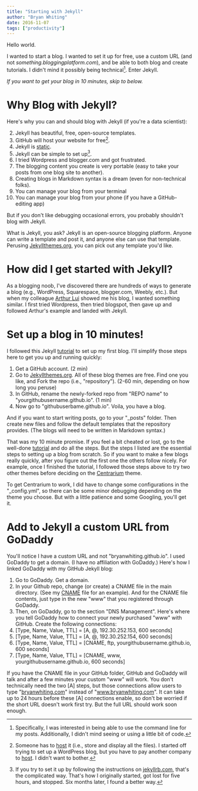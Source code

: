 ```yaml
---
title: "Starting with Jekyll"
author: "Bryan Whiting"
date: 2016-11-07
tags: ["productivity"]
---
```



Hello world. 

I wanted to start a blog. I wanted to set it up for free, use a custom URL (and not _something.bloggingplatform.com_), and be able to both blog and create tutorials. I didn't mind it possibly being technical[^1]. Enter Jekyll.

_If you want to get your blog in 10 minutes, skip to below._

[^1]: Specifically, I was interested in being able to use the command line for my posts. Additionally, I didn't mind seeing or using a little bit of code. 

# Why Blog with Jekyll?

Here's why you can and should blog with Jekyll (if you're a data scientist):
  
  2. Jekyll has beautiful, free, open-source templates.
3. GitHub will host your website for free[^2].
4. Jekyll is [static](https://www.smashingmagazine.com/2015/11/modern-static-website-generators-next-big-thing/).
5. Jekyll can be simple to set up[^3].
5. I tried Wordpress and blogger.com and got frustrated.
6. The blogging content you create is very portable (easy to take your posts from one blog site to another).
7. Creating blogs in Markdown syntax is a dream (even for non-technical folks).
8. You can manage your blog from your terminal
9. You can manage your blog from your phone (if you have a GitHub-editing app)

But if you don't like debugging occasional errors, you probably shouldn't blog with Jekyll.

What is Jekyll, you ask? Jekyll is an open-source blogging platform. Anyone can write a template and post it, and anyone else can use that template. Perusing [Jekyllthemes.org](http://jekyllthemes.org/), you can pick out any template you'd like.

[^2]: Someone has to [host] it (i.e., store and display all the files). I started off trying to set up a WordPress blog, but you have to pay another company to [host](http://www.webhostingbest10.com/web-hosting-reviews). I didn't want to bother.

[^3]: If you try to set it up by following the instructions on [jekyllrb.com](https://jekyllrb.com/), that's the complicated way. That's how I originally started, got lost for five hours, and stopped. Six months later, I found a better way.



[host]:https://www.google.com/search?q=what+does+it+mean+to+host+a+website&oq=what+does+it+mean+to+host+&aqs=chrome.0.0j69i57j0l4.2810j0j9&sourceid=chrome&ie=UTF-8

# How did I get started with Jekyll? 

As a blogging noob, I've discovered there are hundreds of ways to generate a blog (e.g., WordPress, Squarespace, blogger.com, Weebly, etc.). But when my colleague [Arthur Lui](http://luiarthur.github.io/) showed me his blog, I wanted something similar. I first tried Wordpress, then tried blogspot, then gave up and followed Arthur's example and landed with Jekyll.

# Set up a blog in 10 minutes!

I followed this Jekyll [tutorial] to set up my first blog. I'll simplify those steps here to get you up and running quickly:

[tutorial]:https://www.smashingmagazine.com/2014/08/build-blog-jekyll-github-pages/

1. Get a GitHub account. (2 min)
2. Go to [Jekyllthemes.org](http://jekyllthemes.org/). All of these blog themes are free. Find one you like, and Fork the repo (i.e., "repository"). (2-60 min, depending on how long you peruse)
4. In GitHub, rename the newly-forked repo from "REPO name" to "yourgithubusername.github.io". (1 min)
5. Now go to "githubuserbame.github.io". Voila, you have a blog. 

And if you want to start writing posts, go to your "_posts" folder. Then create new files and follow the default templates that the repository provides. (The blogs will need to be written in Markdown syntax.)

That was my 10 minute promise. If you feel a bit cheated or lost, go to the well-done [tutorial] and do all the steps. But the steps I listed are the essential steps to setting up a blog from scratch. So if you want to make a few blogs really quickly, after you figure out the first one the others follow nicely. For example, once I finished the tutorial, I followed those steps above to try two other themes before deciding on the [Centrarium](https://github.com/bencentra/centrarium) theme. 

To get Centrarium to work, I did have to change some configurations in the "_config.yml", so there can be some minor debugging depending on the theme you choose. But with a little patience and some Googling, you'll get it.

# Add to Jekyll a custom URL from GoDaddy

You'll notice I have a custom URL and not "bryanwhiting.github.io". I used GoDaddy to get a domain. (I have no affiliation with GoDaddy.) Here's how I linked GoDaddy with my GitHub Jekyll blog:
  
  1. Go to GoDaddy. Get a domain.
2. In your Github repo, change (or create) a CNAME file in the main directory. (See my [CNAME](https://github.com/bryanwhiting/bryanwhiting.github.io/blob/master/CNAME) file for an example). And for the CNAME file contents, just type in the new "www" that you registered through GoDaddy.
3. Then, on GoDaddy, go to the section "DNS Management". Here's where you tell GoDaddy how to connect your newly purchased "www" with GitHub. Create the following connections:
4. [Type, Name, Value, TTL] = [A, @, 192.30.252.153, 600 seconds]
5. [Type, Name, Value, TTL] = [A, @, 192.30.252.154, 600 seconds]
6. [Type, Name, Value, TTL] = [CNAME, ftp, yourgithubusername.github.io, 600 seconds]
7. [Type, Name, Value, TTL] = [CNAME, www, yourgithubusername.github.io, 600 seconds]

If you have the CNAME file in your GitHub folder, GitHub and GoDaddy will talk and after a few minutes your custom "www" will work. You don't technically need the two [A] steps, but those connections allow users to type "[bryanwhiting.com](http://bryanwhiting.com)" instead of "www.bryanwhiting.com". It can take up to 24 hours before these [A] connections enable, so don't be worried if the short URL doesn't work first try. But the full URL should work soon enough.